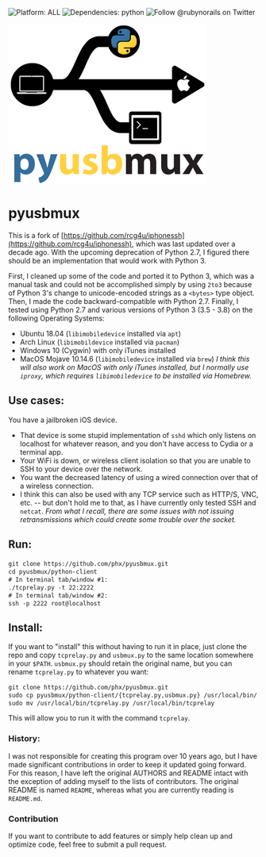 ![Platform: ALL](https://img.shields.io/badge/platform-ALL-green)
![Dependencies: python](https://img.shields.io/badge/dependencies-python,%20jailbroken%20iOS%20device-blue)
![Follow @rubynorails on Twitter](https://img.shields.io/twitter/follow/rubynorails?label=follow&style=social)


![pyusbmux](./logo.png?raw=true)

# pyusbmux
This is a fork of [https://github.com/rcg4u/iphonessh](https://github.com/rcg4u/iphonessh), which was last updated over a decade ago.  With the upcoming deprecation of Python 2.7, I figured there should be an implementation that would work with Python 3.

First, I cleaned up some of the code and ported it to Python 3, which was a manual task and could not be accomplished simply by using `2to3` because of Python 3's change to unicode-encoded strings as a `<bytes>` type object.  Then, I made the code backward-compatible with Python 2.7.  Finally, I tested using Python 2.7 and various versions of Python 3 (3.5 - 3.8) on the following Operating Systems:

+ Ubuntu 18.04 (`libimobiledevice` installed via `apt`)
+ Arch Linux (`libimobildevice` installed via `pacman`)
+ Windows 10 (Cygwin) with only iTunes installed
+ MacOS Mojave 10.14.6 (`libimobiledevice` installed via `brew`)
*I think this will also work on MacOS with only iTunes installed, but I normally use `iproxy`, which requires `libimobiledevice` to be installed via Homebrew.*

## Use cases:
You have a jailbroken iOS device.
+ That device is some stupid implementation of `sshd` which only listens on localhost for whatever reason, and you don't have access to Cydia or a terminal app.
+ Your WiFi is down, or wireless client isolation so that you are unable to SSH to your device over the network.
+ You want the decreased latency of using a wired connection over that of a wireless connection.
+ I think this can also be used with any TCP service such as HTTP/S, VNC, etc. -- but don't hold me to that, as I have currently only tested SSH and `netcat`.
*From what I recall, there are some issues with not issuing retransmissions which could create some trouble over the socket.*

## Run:
```
git clone https://github.com/phx/pyusbmux.git
cd pyusbmux/python-client
# In terminal tab/window #1:
./tcprelay.py -t 22:2222
# In terminal tab/window #2:
ssh -p 2222 root@localhost
```
## Install:
If you want to "install" this without having to run it in place, just clone the repo and copy `tcprelay.py` and `usbmux.py` to the same location somewhere in your `$PATH`.  `usbmux.py` should retain the original name, but you can rename `tcprelay.py` to whatever you want:

```
git clone https://github.com/phx/pyusbmux.git
sudo cp pyusbmux/python-client/{tcprelay.py,usbmux.py} /usr/local/bin/
sudo mv /usr/local/bin/tcprelay.py /usr/local/bin/tcprelay
```
This will allow you to run it with the command `tcprelay`.

### History:
I was not responsible for creating this program over 10 years ago, but I have made significant contributions in order to keep it updated going forward.  For this reason, I have left the original AUTHORS and README intact with the exception of adding myself to the lists of contributors.  The original README is named `README`, whereas what you are currently reading is `README.md`.

### Contribution
If you want to contribute to add features or simply help clean up and optimize code, feel free to submit a pull request.

